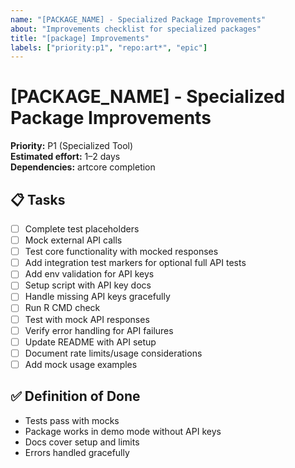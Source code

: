 ```yaml
---
name: "[PACKAGE_NAME] - Specialized Package Improvements"
about: "Improvements checklist for specialized packages"
title: "[package] Improvements"
labels: ["priority:p1", "repo:art*", "epic"]
---
```


# [PACKAGE_NAME] - Specialized Package Improvements

**Priority:** P1 (Specialized Tool)  
**Estimated effort:** 1–2 days  
**Dependencies:** artcore completion

## 📋 Tasks
- [ ] Complete test placeholders
- [ ] Mock external API calls
- [ ] Test core functionality with mocked responses
- [ ] Add integration test markers for optional full API tests
- [ ] Add env validation for API keys
- [ ] Setup script with API key docs
- [ ] Handle missing API keys gracefully
- [ ] Run R CMD check
- [ ] Test with mock API responses
- [ ] Verify error handling for API failures
- [ ] Update README with API setup
- [ ] Document rate limits/usage considerations
- [ ] Add mock usage examples

## ✅ Definition of Done
- Tests pass with mocks  
- Package works in demo mode without API keys  
- Docs cover setup and limits  
- Errors handled gracefully
